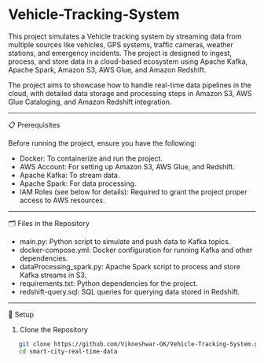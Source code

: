 # Vehicle-Tracking-System
This project simulates a Vehicle tracking system by streaming data from multiple sources like vehicles, GPS systems, traffic cameras, weather stations, and emergency incidents. The project is designed to ingest, process, and store data in a cloud-based ecosystem using Apache Kafka, Apache Spark, Amazon S3, AWS Glue, and Amazon Redshift.

The project aims to showcase how to handle real-time data pipelines in the cloud, with detailed data storage and processing steps in Amazon S3, AWS Glue Cataloging, and Amazon Redshift integration.

________________________________________________________________________________________________________________________________________________________________________________________________

📋 Prerequisites

Before running the project, ensure you have the following:
-  Docker: To containerize and run the project.
-  AWS Account: For setting up Amazon S3, AWS Glue, and Redshift.
-  Apache Kafka: To stream data.
-  Apache Spark: For data processing.
-  IAM Roles (see below for details): Required to grant the project proper access to AWS resources.

________________________________________________________________________________________________________________________________________________________________________________________________

🗂️ Files in the Repository
-  main.py: Python script to simulate and push data to Kafka topics.
-  docker-compose.yml: Docker configuration for running Kafka and other dependencies.
-  dataProcessing_spark.py: Apache Spark script to process and store Kafka streams in S3.
-  requirements.txt: Python dependencies for the project.
-  redshift-query.sql: SQL queries for querying data stored in Redshift.

________________________________________________________________________________________________________________________________________________________________________________________________

🚀 Setup
1. Clone the Repository

```bash
   git clone https://github.com/Vikneshwar-GK/Vehicle-Tracking-System.git
   cd smart-city-real-time-data
